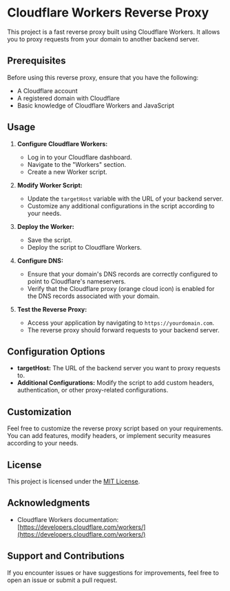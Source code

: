# Cloudflare Workers Reverse Proxy

This project is a fast reverse proxy built using Cloudflare Workers. It allows you to proxy requests from your domain to another backend server.

## Prerequisites

Before using this reverse proxy, ensure that you have the following:

- A Cloudflare account
- A registered domain with Cloudflare
- Basic knowledge of Cloudflare Workers and JavaScript

## Usage

1. **Configure Cloudflare Workers:**

   - Log in to your Cloudflare dashboard.
   - Navigate to the "Workers" section.
   - Create a new Worker script.

2. **Modify Worker Script:**

   - Update the `targetHost` variable with the URL of your backend server.
   - Customize any additional configurations in the script according to your needs.

3. **Deploy the Worker:**

   - Save the script.
   - Deploy the script to Cloudflare Workers.

4. **Configure DNS:**

   - Ensure that your domain's DNS records are correctly configured to point to Cloudflare's nameservers.
   - Verify that the Cloudflare proxy (orange cloud icon) is enabled for the DNS records associated with your domain.

5. **Test the Reverse Proxy:**

   - Access your application by navigating to `https://yourdomain.com`.
   - The reverse proxy should forward requests to your backend server.

## Configuration Options

- **targetHost:** The URL of the backend server you want to proxy requests to.
- **Additional Configurations:** Modify the script to add custom headers, authentication, or other proxy-related configurations.

## Customization

Feel free to customize the reverse proxy script based on your requirements. You can add features, modify headers, or implement security measures according to your needs.

## License

This project is licensed under the [MIT License](LICENSE.md).

## Acknowledgments

- Cloudflare Workers documentation: [https://developers.cloudflare.com/workers/](https://developers.cloudflare.com/workers/)

## Support and Contributions

If you encounter issues or have suggestions for improvements, feel free to open an issue or submit a pull request.

